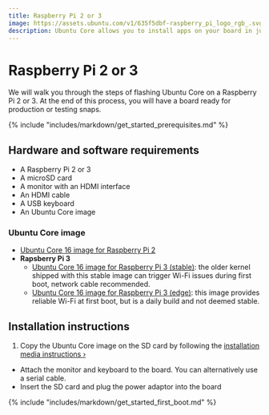 ```yaml
---
title: Raspberry Pi 2 or 3
image: https://assets.ubuntu.com/v1/635f5dbf-raspberry_pi_logo_rgb_.svg?fmt=png&w=90
description: Ubuntu Core allows you to install apps on your board in just a few clicks.
---
```

# Raspberry Pi 2 or 3

We will walk you through the steps of flashing Ubuntu Core on a Raspberry Pi 2 or 3. At the end of this process, you will have a board ready for production or testing snaps.

{% include "includes/markdown/get_started_prerequisites.md" %}

## Hardware and software requirements

  * A Raspberry Pi 2 or 3
  * A microSD card
  * A monitor with an HDMI interface
  * An HDMI cable
  * A USB keyboard
  * An Ubuntu Core image

### Ubuntu Core image

 * [Ubuntu Core 16 image for Raspberry Pi 2](http://cdimage.ubuntu.com/ubuntu-core/16/stable/current/ubuntu-core-16-pi2.img.xz)
 * **Rapsberry Pi 3**
   * [Ubuntu Core 16 image for Raspberry Pi 3 (stable)](http://cdimage.ubuntu.com/ubuntu-core/16/stable/current/ubuntu-core-16-pi3.img.xz): the older kernel shipped with this stable image can trigger Wi-Fi issues during first boot, network cable recommended.
   * [Ubuntu Core 16 image for Raspberry Pi 3 (edge)](http://cdimage.ubuntu.com/ubuntu-core/16/edge/current/ubuntu-core-16-armhf+raspi3.img.xz): this image provides reliable Wi-Fi at first boot, but is a daily build and not deemed stable.

## Installation instructions

 1. Copy the Ubuntu Core image on the SD card by following the [installation media instructions&nbsp;&rsaquo;](/core/get-started/installation-medias)
 * Attach the monitor and keyboard to the board. You can alternatively use a serial cable.
 * Insert the SD card and plug the power adaptor into the board

{% include "includes/markdown/get_started_first_boot.md" %}

